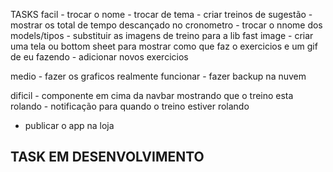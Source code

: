 TASKS
facil
    - trocar o nome
    - trocar de tema
    - criar treinos de sugestão
    - mostrar os total de tempo descançado no cronometro 
    - trocar o nnome dos models/tipos
    - substituir as imagens de treino para a lib fast image
    - criar uma tela ou bottom sheet para mostrar como que faz o exercicios e um gif de eu fazendo
    - adicionar novos exercicios

medio
    - fazer os graficos realmente funcionar
    - fazer backup na nuvem

dificil
    - componente em cima da navbar mostrando que o treino esta rolando 
    - notificação para quando o treino estiver rolando

- publicar o app na loja


TASK EM DESENVOLVIMENTO
- 




